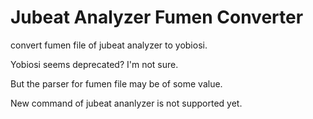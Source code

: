 # Jubeat Analyzer Fumen Converter

convert fumen file of jubeat analyzer to yobiosi.

Yobiosi seems deprecated? I'm not sure.

But the parser for fumen file may be of some value.

New command of jubeat ananlyzer is not supported yet.
